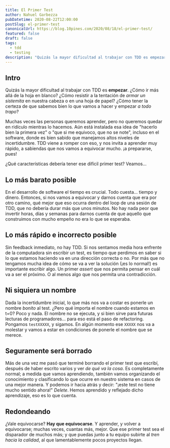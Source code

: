 ```yaml
---
title: El Primer Test
author: Nahuel Garbezza
pubDatetime: 2020-08-22T12:00:00
postSlug: el-primer-test
canonicalUrl: https://blog.10pines.com/2020/08/18/el-primer-test/
featured: false
draft: false
tags:
  - tdd
  - testing
description: "Quizás la mayor dificultad al trabajar con TDD es empezar. ¿Cómo ir más allá de la hoja en blanco? TDD nos invita a aprender muy rápido, a sabiendas que nos vamos a equivocar mucho. ¡a prepararse, pues! ¿Qué características debería tener ese difícil primer test?"
---
```


## Intro

Quizás la mayor dificultad al trabajar con TDD es **empezar**. ¿Cómo ir más allá de la hoja en blanco?
¿Cómo resistir a la tentación de _armar un sistemita_ en nuestra cabeza o en una hoja de papel?
¿Cómo tener la certeza de que sabemos bien lo que vamos a hacer y empezar _a todo trapo_?

Muchas veces las personas queremos aprender, pero no queremos quedar en ridículo mientras lo hacemos.
Aún está instalada esa idea de "hacerlo bien la primera vez" o "que si me equivoco, que no se note",
incluso en el software, donde es bien sabido que manejamos altos niveles de incertidumbre. TDD viene a
romper con eso, y nos invita a aprender muy rápido, a sabiendas que nos vamos a equivocar mucho.
¡a prepararse, pues!

¿Qué características debería tener ese difícil primer test? Veamos...

## Lo más barato posible

En el desarrollo de software el tiempo es crucial. Todo cuesta... tiempo y dinero. Entonces, si nos
vamos a equivocar y darnos cuenta que era por otro camino, qué mejor que eso ocurra dentro del loop
de una sesión de TDD, que no debería durar más que unos minutos. No hay nada peor que invertir horas,
días y semanas para darnos cuenta de que aquello que construimos con mucho empeño no era lo que se esperaba.

## Lo más rápido e incorrecto posible

Sin feedback inmediato, no hay TDD. Si nos sentamos media hora enfrente de la computadora sin escribir
un test, es tiempo que perdimos en saber si lo que estamos haciendo va en una dirección correcta o no.
Por más que no tengamos mucha idea de cómo se va a ver la solución (¡es lo normal!) es importante escribir
algo. Un primer _assert_ que nos permita pensar en cuál va a ser el próximo. O al menos algo que nos permita
una contradicción.

## Ni siquiera un nombre

Dada la incertidumbre inicial, lo que más nos va a costar es ponerle un nombre _bonito_ al test. ¿Pero qué
importa el nombre cuando estamos en t=0? Poco y nada. El nombre no se ejecuta, y si bien sirve para futuras
lecturas de programadores... para eso está el paso de refactoring. Pongamos `testXXXXX`, y sigamos. En algún
momento ese `XXXXX` nos va a molestar y vamos a estar en condiciones de ponerle el nombre que se merece.

## Seguramente será borrado

Más de una vez me pasó que terminé borrando el primer test que escribí, después de haber escrito varios y
ver _de qué va la cosa_. Es completamente normal; a medida que vamos aprendiendo, también vamos organizando
el conocimiento y clasificando lo que ocurre en nuestro sistema en casos de una mejor manera. Y podemos ir
hacia atrás y decir: "¡este test no tiene mucho sentido ahora!" _Delete_. Hemos aprendido y reflejado dicho
aprendizaje, eso es lo que cuenta.

## Redondeando

¿Vale equivocarse? **Hay que equivocarse**. Y aprender, y volver a equivocarse; muchas veces, cuantas más,
mejor. Que ese primer test sea el disparador de muchos más; y que puedas junto a tu equipo subirte al _tren
hacia la calidad_, al que lamentablemente pocos proyectos llegan.
